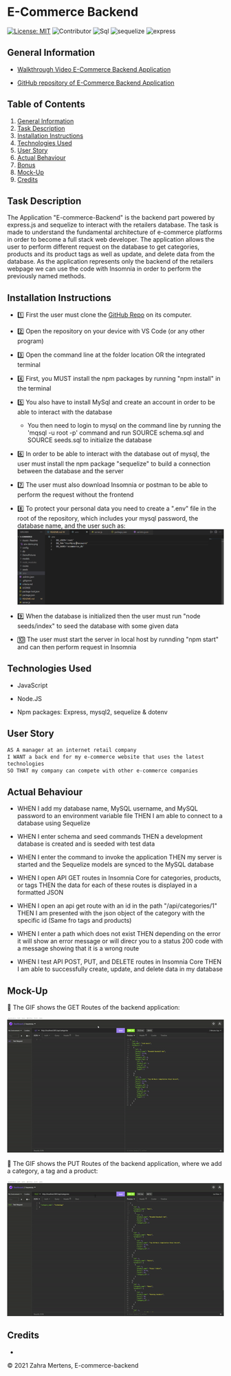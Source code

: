 # E-Commerce Backend

[![License: MIT](https://img.shields.io/badge/License-MIT-yellow.svg)](https://opensource.org/licenses/MIT) ![Contributor](https://img.shields.io/badge/Contributor-1-green.svg) ![Sql](https://img.shields.io/badge/Npm-MySql-red.svg) ![sequelize](https://img.shields.io/badge/Npm-sequelize-red.svg) ![express](https://img.shields.io/badge/Npm-expressJs-red.svg)


## General Information
 
* [Walkthrough Video E-Commerce Backend Application]()

* [GitHub repository of E-Commerce Backend Application](https://github.com/ZahraMertens/E-commerce-backend.git)


## Table of Contents
1. [General Information](#general-information)
2. [Task Description](#task-description)
3. [Installation Instructions](#installation-instructions)
5. [Technologies Used](#technologies-used)
6. [User Story](#user-story)
7. [Actual Behaviour](#actual-behaviour)
8. [Bonus](#bonus)
9. [Mock-Up](#mock-up)
10. [Credits](#credits)


## Task Description

The Application "E-commerce-Backend" is the backend part powered by express.js and sequelize to interact with the retailers database. The task is made to understand the fundamental architecture of e-commerce platforms in order to become a full stack web developer. The application allows the user to perform different request on the database to get categories, products and its product tags as well as update, and delete data from the database. As the application represents only the backend of the retailers webpage we can use the code with Insomnia in order to perform the previously named methods.

## Installation Instructions

* 1️⃣ First the user must clone the [GitHub Repo](https://github.com/ZahraMertens/E-commerce-backend.git) on its computer.

* 2️⃣ Open the repository on your device with VS Code (or any other program)

* 3️⃣ Open the command line at the folder location OR the integrated terminal 

* 4️⃣ First, you MUST install the npm packages by running "npm install" in the terminal

* 5️⃣ You also have to install MySql and create an account in order to be able to interact with the database

   * You then need to login to mysql on the command line by running the 'mqsql -u root -p' command and run SOURCE schema.sql and SOURCE seeds.sql to initialize the database

* 6️⃣ In order to be able to interact with the database out of mysql, the user must install the npm package "sequelize" to build a connection between the database and the server

* 7️⃣ The user must also download Insomnia or postman to be able to perform the request without the frontend

* 8️⃣ To protect your personal data you need to create a ".env" file in the root of the repository, which includes your mysql password, the database name, and the user such as:  ![env-Demo](./Assets/Readme/env_demo.png)

* 9️⃣ When the database is initialized then the user must run "node seeds/index" to seed the database with some given data

* 🔟 The user must start the server in local host by runnding "npm start" and can then perform request in Insomnia

## Technologies Used

* JavaScript

* Node.JS

* Npm packages: Express, mysql2, sequelize & dotenv

## User Story

```
AS A manager at an internet retail company
I WANT a back end for my e-commerce website that uses the latest technologies
SO THAT my company can compete with other e-commerce companies
```

## Actual Behaviour

* WHEN I add my database name, MySQL username, and MySQL password to an environment variable file THEN I am able to connect to a database using Sequelize

* WHEN I enter schema and seed commands THEN a development database is created and is seeded with test data

* WHEN I enter the command to invoke the application THEN my server is started and the Sequelize models are synced to the MySQL database

* WHEN I open API GET routes in Insomnia Core for categories, products, or tags THEN the data for each of these routes is displayed in a formatted JSON

* WHEN I open an api get route with an id in the path "/api/categories/1" THEN I am presented with the json object of the category with the specific id (Same fro tags and products)

* WHEN I enter a path which does not exist THEN depending on the error it will show an error message or will direcr you to a status 200 code with a message showing that it is a wrong route

* WHEN I test API POST, PUT, and DELETE routes in Insomnia Core THEN I am able to successfully create, update, and delete data in my database


## Mock-Up

🎥 The GIF shows the GET Routes of the backend application:

![Demo of all get routes](./Assets/Readme/get-routes.gif)

🎥 The GIF shows the PUT Routes of the backend application, where we add a category, a tag and a product:

![Demo of all get routes](./Assets/Readme/put-routes.gif)


## Credits

* 



© 2021 Zahra Mertens, E-commerce-backend